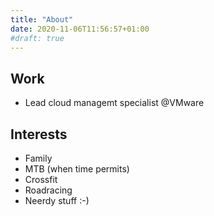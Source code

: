 ```yaml
---
title: "About"
date: 2020-11-06T11:56:57+01:00
#draft: true
---
```


## Work
- Lead cloud managemt specialist @VMware 

## Interests

- Family 
- MTB (when time permits)
- Crossfit
- Roadracing
- Neerdy stuff :-) 
